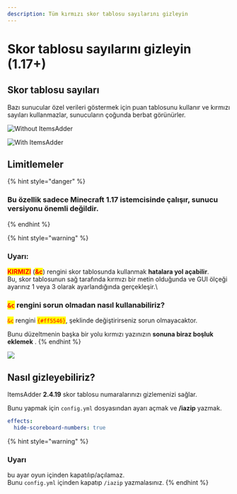 ```yaml
---
description: Tüm kırmızı skor tablosu sayılarını gizleyin
---
```


# Skor tablosu sayılarını gizleyin (1.17+)

## Skor tablosu sayıları

Bazı sunucular özel verileri göstermek için puan tablosunu kullanır ve kırmızı sayıları kullanmazlar, sunucuların çoğunda berbat görünürler.

![Without ItemsAdder](<../../.gitbook/assets/immagine (131).png>)

![With ItemsAdder](<../../.gitbook/assets/immagine (130).png>)

## Limitlemeler

{% hint style="danger" %}
### Bu özellik sadece **Minecraft 1.17** istemcisinde çalışır, sunucu versiyonu önemli değildir.
{% endhint %}

{% hint style="warning" %}
### Uyarı:

<mark style="color:red;">**KIRMIZI**</mark> (<mark style="color:red;">**\&c**</mark>) rengini skor tablosunda kullanmak **hatalara yol açabilir**.\
Bu, skor tablosunun sağ tarafında kırmızı bir metin olduğunda ve GUI ölçeği ayarınız 1 veya 3 olarak ayarlandığında gerçekleşir.\


### <mark style="color:red;">`&c`</mark> rengini sorun olmadan nasıl kullanabiliriz?

 <mark style="color:red;">`&c`</mark> rengini <mark style="color:red;">`{#ff5546}`</mark>, şeklinde değiştirirseniz sorun olmayacaktor.



Bunu düzeltmenin başka bir yolu kırmızı yazınızın **sonuna biraz boşluk eklemek** .
{% endhint %}

![](<../../.gitbook/assets/immagine (140).png>)

## Nasıl gizleyebiliriz?

ItemsAdder **2.4.19** skor tablosu numaralarınızı gizlemenizi sağlar.

Bunu yapmak için `config.yml` dosyasından ayarı açmak ve **/iazip** yazmak.

```yaml
effects:
  hide-scoreboard-numbers: true
```

{% hint style="warning" %}
### Uyarı

bu ayar oyun içinden kapatılıp/açılamaz.\
Bunu `config.yml` içinden kapatıp `/iazip` yazmalasınız.
{% endhint %}
